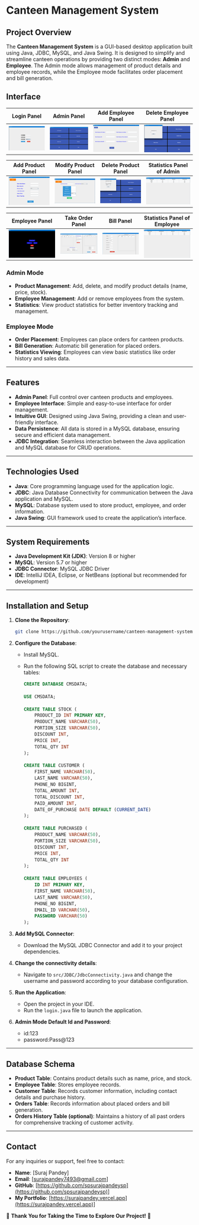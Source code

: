 
# Canteen Management System

## Project Overview
The **Canteen Management System** is a GUI-based desktop application built using Java, JDBC, MySQL, and Java Swing. It is designed to simplify and streamline canteen operations by providing two distinct modes: **Admin** and **Employee**. The Admin mode allows management of product details and employee records, while the Employee mode facilitates order placement and bill generation.

## Interface

| Login Panel | Admin Panel | Add Employee Panel | Delete Employee Panel |
|-------------|-------------|---------------------|-----------------------|
| ![Login Panel](./src/readmemedia/loginimage.png) | ![Admin Panel](./src/readmemedia/adminimage.png) | ![Add Employee Panel](./src/readmemedia/addemployeeimage.png) | ![Delete Employee Panel](./src/readmemedia/deleteemployeeimage.png) |

| Add Product Panel |  Modify Product Panel | Delete Product Panel | Statistics Panel of Admin |
|-------------------|------------------------------|----------------------|---------------------------|
| ![Add Product Panel](./src/readmemedia/productaddimage.png) | ![Modify Product Panel](./src/readmemedia/productmodifyimage.png) | ![Delete Product Panel](./src/readmemedia/deleteproductimage.png) | ![Statistics Panel of Admin](./src/readmemedia/stat.image.png) |

| Employee Panel | Take Order Panel | Bill Panel | Statistics Panel of Employee |
|----------------|------------------|------------|------------------------------|
| ![Employee Panel](./src/readmemedia/employeeimage.png) | ![Take Order Panel](./src/readmemedia/takeorderimage.png) | ![Bill Panel](./src/readmemedia/billimage.png) | ![Statistics Panel of Employee](./src/readmemedia/stat.image.png) |

### Admin Mode
- **Product Management**: Add, delete, and modify product details (name, price, stock).
- **Employee Management**: Add or remove employees from the system.
- **Statistics**: View product statistics for better inventory tracking and management.

### Employee Mode
- **Order Placement**: Employees can place orders for canteen products.
- **Bill Generation**: Automatic bill generation for placed orders.
- **Statistics Viewing**: Employees can view basic statistics like order history and sales data.

---

## Features
- **Admin Panel**: Full control over canteen products and employees.
- **Employee Interface**: Simple and easy-to-use interface for order management.
- **Intuitive GUI**: Designed using Java Swing, providing a clean and user-friendly interface.
- **Data Persistence**: All data is stored in a MySQL database, ensuring secure and efficient data management.
- **JDBC Integration**: Seamless interaction between the Java application and MySQL database for CRUD operations.

---

## Technologies Used
- **Java**: Core programming language used for the application logic.
- **JDBC**: Java Database Connectivity for communication between the Java application and MySQL.
- **MySQL**: Database system used to store product, employee, and order information.
- **Java Swing**: GUI framework used to create the application’s interface.

---

## System Requirements
- **Java Development Kit (JDK)**: Version 8 or higher
- **MySQL**: Version 5.7 or higher
- **JDBC Connector**: MySQL JDBC Driver
- **IDE**: IntelliJ IDEA, Eclipse, or NetBeans (optional but recommended for development)

---

## Installation and Setup

1. **Clone the Repository**:
   ```bash
   git clone https://github.com/yourusername/canteen-management-system.git
   ```

4. **Configure the Database**:
   - Install MySQL.
   - Run the following SQL script to create the database and necessary tables:

     ```sql
     CREATE DATABASE CMSDATA;

     USE CMSDATA;

     CREATE TABLE STOCK (
         PRODUCT_ID INT PRIMARY KEY,
         PRODUCT_NAME VARCHAR(50),
         PORTION_SIZE VARCHAR(50),
         DISCOUNT INT,
         PRICE INT,
         TOTAL_QTY INT
     );

     CREATE TABLE CUSTOMER (
         FIRST_NAME VARCHAR(50),
         LAST_NAME VARCHAR(50),
         PHONE_NO BIGINT,
         TOTAL_AMOUNT INT,
         TOTAL_DISCOUNT INT,
         PAID_AMOUNT INT,
         DATE_OF_PURCHASE DATE DEFAULT (CURRENT_DATE)
     );

     CREATE TABLE PURCHASED (
         PRODUCT_NAME VARCHAR(50),
         PORTION_SIZE VARCHAR(50),
         DISCOUNT INT,
         PRICE INT,
         TOTAL_QTY INT
     );

     CREATE TABLE EMPLOYEES (
         ID INT PRIMARY KEY,
         FIRST_NAME VARCHAR(50),
         LAST_NAME VARCHAR(50),
         PHONE_NO BIGINT,
         EMAIL_ID VARCHAR(50),
         PASSWORD VARCHAR(50)
     );
     ```
   
3. **Add MySQL Connector**:
   - Download the MySQL JDBC Connector and add it to your project dependencies.
  
4. **Change the connectivity details**:
   - Navigate to `src/JDBC/JdbcConnectivity.java` and change the username and password according to your database configuration.
 

5. **Run the Application**:
   - Open the project in your IDE.
   - Run the `login.java` file to launch the application.

6. **Admin Mode Default Id and Password**:
   - id:123
   - password:Pass@123
   
---

## Database Schema

- **Product Table**: Contains product details such as name, price, and stock.
- **Employee Table**: Stores employee records.
- **Customer Table**: Records customer information, including contact details and purchase history.
- **Orders Table**: Records information about placed orders and bill generation.
- **Orders History Table (optional)**: Maintains a history of all past orders for comprehensive tracking of customer activity.

---

## Contact
For any inquiries or support, feel free to contact:
- **Name**: [Suraj Pandey]
- **Email**: [surajpandey7493@gmail.com]
- **GitHub**: [https://github.com/spsurajpandeysp](https://github.com/spsurajpandeysp)]
- **My Portfolio**: [https://surajpandey.vercel.app](https://surajpandey.vercel.app)]


🌟 **Thank You for Taking the Time to Explore Our Project!** 🌟
